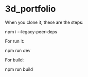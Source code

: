 # 3d_portfolio

When you clone it, these are the steps:

npm i --legacy-peer-deps

For run it:

npm run dev

For build:

npm run build
